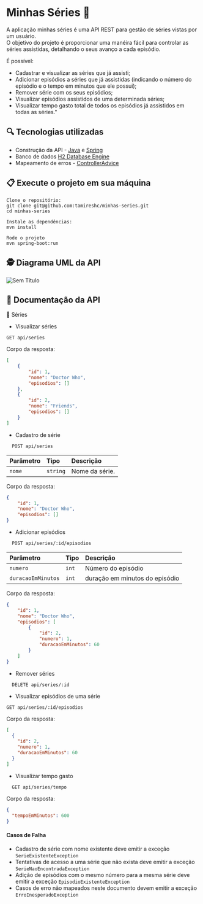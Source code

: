 # Minhas Séries :movie_camera:

A aplicação minhas séries é uma API REST para gestão de séries vistas por um usuário.<br>
O objetivo do projeto é proporcionar uma manéira fácil para controlar as séries assistidas, detalhando o seus avanço a cada episódio.

É possível:

- Cadastrar e visualizar as séries que já assisti;
- Adicionar episódios a séries que já assistidas (indicando o número do episódio e o tempo em minutos que ele possui);
- Remover série com os seus episódios;
- Visualizar episódios assistidos de uma determinada séries;
- Visualizar tempo gasto total de todos os episódios já assistidos em todas as séries."

## :mag: Tecnologias utilizadas
- Construção da API - [Java](https://www.oracle.com/br/java/technologies/javase/jdk11-archive-downloads.html) e
[Spring](https://spring.io/projects/spring-boot)<br>
- Banco de dados [H2 Database Engine](h2database.com/html/main.html) <br>
 - Mapeamento de erros - [ControllerAdvice](https://docs.spring.io/spring-framework/docs/current/javadoc-api/org/springframework/web/bind/annotation/ControllerAdvice.html) <br>

## 📋 Execute o projeto em sua máquina

```
Clone o repositório:
git clone git@github.com:tamireshc/minhas-series.git
cd minhas-series

Instale as dependências:
mvn install

Rode o projeto
mvn spring-boot:run
```
## 🕵 Diagrama UML da API <br>

![Sem Título](https://github.com/tamireshc/minhas-series/assets/65035109/053cc172-1cc8-4240-97c3-be4fb063fe48)

## 🔎 Documentação da API

 :mega: Séries <br/>
  
 - Visualizar séries
```
GET api/series
```
Corpo da resposta:
  ```json
  [
      {
          "id": 1,
          "nome": "Doctor Who",
          "episodios": []
      },
      {
          "id": 2,
          "nome": "Friends",
          "episodios": []
      }
  ]
 ```

- Cadastro de série

```
  POST api/series
```
| Parâmetro   | Tipo       | Descrição                           |
| :---------- | :--------- | :---------------------------------- |
| `nome` | `string` |   Nome da série. |

  Corpo da resposta:
  ```json
  {
      "id": 1,
      "nome": "Doctor Who",
      "episodios": []
  }
  ```

- Adicionar episódios

```
  POST api/series/:id/episodios
```
| Parâmetro   | Tipo       | Descrição                           |
| :---------- | :--------- | :---------------------------------- |
| `numero` | `int` |   Número do episódio |
| `duracaoEmMinutos` | `int` |   duração em minutos do episódio |


  Corpo da resposta:
  ```json
  {
      "id": 1,
      "nome": "Doctor Who",
      "episodios": [
          {
              "id": 2,
              "numero": 1,
              "duracaoEmMinutos": 60
          }
      ]
  }
  ```

- Remover séries

```
  DELETE api/series/:id
```

- Visualizar episódios de uma série

```
GET api/series/:id/episodios
```
Corpo da resposta:
  ```json
  [
    {
      "id": 2,
      "numero": 1,
      "duracaoEmMinutos": 60
    }
  ]
  ```

- Visualizar tempo gasto

```
  GET api/series/tempo
```
Corpo da resposta:
  ```json
  {
    "tempoEmMinutos": 600
  }
  ```

#### Casos de Falha
- Cadastro de série com nome existente deve emitir a exceção `SerieExistenteException`
- Tentativas de acesso a uma série que não exista deve emitir a exceção `SerieNaoEncontradaException`
- Adição de episódios com o mesmo número para a mesma série deve emitir a exceção `EpisodioExistenteException`
- Casos de erro não mapeados neste documento devem emitir a exceção `ErroInesperadoException`
  
</details>




